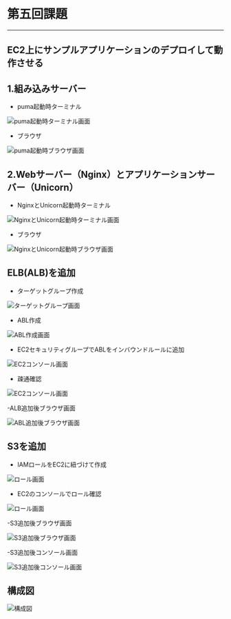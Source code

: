 # 第五回課題
***
## EC2上にサンプルアプリケーションのデプロイして動作させる

## 1.組み込みサーバー

- puma起動時ターミナル

![puma起動時ターミナル画面](./img/puma-terminal.png)

- ブラウザ

![puma起動時ブラウザ画面](./img/puma-browser.png)

## 2.Webサーバー（Nginx）とアプリケーションサーバー（Unicorn）

- NginxとUnicorn起動時ターミナル

![NginxとUnicorn起動時ターミナル画面](./img/nginx-unicorn-terminal.png)

- ブラウザ

![NginxとUnicorn起動時ブラウザ画面](./img/nginx-unicorn-browser.png)

## ELB(ALB)を追加

- ターゲットグループ作成

![ターゲットグループ画面](./img/Target-group-details-Load-Balancing-EC2.png)

- ABL作成

![ABL作成画面](./img/Load-balancer-details-Load-Balancing-EC2.png)

- EC2セキュリティグループでABLをインバウンドルールに追加

![EC2コンソール画面](./img/EC2-console.png)

- 疎通確認

![EC2コンソール画面](./img/Target-group-details-EC2.png)

-ALB追加後ブラウザ画面

![ABL追加後ブラウザ画面](./img/ALB-browser.png)

## S3を追加

- IAMロールをEC2に紐づけて作成

![ロール画面](./img/create-IAM-role.png)

- EC2のコンソールでロール確認

![ロール画面](./img/EC2-IAM-role-console.png)

-S3追加後ブラウザ画面

![S3追加後ブラウザ画面](./img/S3-browser.png)

-S3追加後コンソール画面

![S3追加後コンソール画面](./img/raisetech-lec05-s3-S3-bucket.png)

## 構成図

![構成図](./img/AWS構成図.png)

